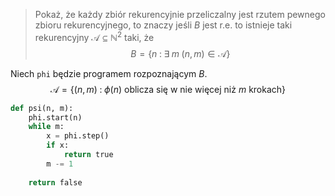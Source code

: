 > Pokaż, że każdy zbiór rekurencyjnie przeliczalny jest rzutem pewnego zbioru rekurencyjnego, to znaczy jeśli $B$ jest r.e. to istnieje taki rekurencyjny $\mathcal{A}\subseteq\mathbb{N}^2$ taki, że 
> $$B=\{n\;:\;\exists\;m\;(n,m)\in\mathcal{A}\}$$

Niech `phi` będzie programem rozpoznającym $B$.
$$\mathcal{A}=\{(n, m)\;:\;\phi(n) \text{ oblicza się w nie więcej niż } m\text{ krokach} \}$$

```python 
def psi(n, m):
	phi.start(n)
	while m:
		x = phi.step()
		if x:
			return true
		m -= 1
		
	return false
```